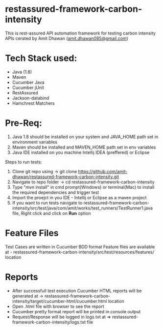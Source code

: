 # restassured-framework-carbon-intensity
This is rest-assured API automation framework for testing carbon intensity APIs cerated by Amit Dhawan (amit.dhawan085@gmail.com)

# Tech Stack used:
- Java (1.8)
- Maven
- Cucumber Java
- Cucumber jUnit
- RestAssured
- Jackson-databind
- Hamchrest  Matchers

# Pre-Req:
1. Java 1.8 should be installed on your system and JAVA_HOME path set in environment variables
2. Maven should be installed and MAVEN_HOME path set in env variables
3. Java IDE installed on you machine Intellij IDEA (preffered) or Eclipse

Steps to run tests:
1. Clone git repo using -> git clone https://github.com/amit-dhawan/restassured-framework-carbon-intensity.git
2. Navigate to repo folder -> cd restassured-framework-carbon-intensity
3. Type "mvn install" in cmd prompt(Windows) or terminal(Mac) to install the required dependencies and trigger test
4. Import the proejct in you IDE - Intellij or Eclipse as a maven project
5. If you want to run tests navigate to restassured-framework-carbon-intensity/src/test/java/com/amit/works/test_runners/TestRunner1.java file, Right click and click on **Run** option

# Feature Files
Test Cases are written in Cucumber BDD format 
Feature files are available at - restassured-framework-carbon-intensity/src/test/resources/features/ location

# Reports
* After successfull test execution Cucumber HTML reports will be generated at -> restassured-framework-carbon-intensity/target/cucumber-html/cucumber.html location
* Open .html file with browser to see the report
* Cucumber pretty format report will be printed in console output
* Request/Response will be logged in logs.txt at => restassured-framework-carbon-intensity/logs.txt file

